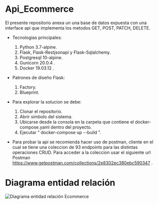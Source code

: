 # Api_Ecommerce

El presente repositorio anexa un una base de datos expuesta con una interface api que implementa los metodos GET, POST, PATCH, DELETE.

- Tecnologias principales:
   1. Python 3.7-alpine.
   2. Flask, Flask-Restjsonapi y Flask-Sqlalchemy.
   3. Postgresql 10-alpine.
   4. Gunicorn 20.0.4 .
   4. Docker 19.03.12 .
 
- Patrones de diseño Flask:
  1. Factory.
  2. Blueprint.

- Para explorar la solucion se debe:
    1. Clonar el repositorio.
    2. Abrir simbolo del sistema.
    3. Ubicarse desde la consola en la carpeta que contiene el docker-compose.yaml dentro del proyecto.
    4. Ejecutar " docker-compose up --build ".
    
- Para probar la api se recomienda hacer uso de postman, cliente en el cual se tiene una coleccion de 93 endpoints para las distintas operaciones CRUD. Para acceder a la coleccion
  usar el siguiente url Postman https://www.getpostman.com/collections/2e8302ec380ebc590347 .
 
 # Diagrama entidad relación
 ![Diagrama entidad relación Ecommerce](https://github.com/ManuelSBZ/backend/blob/master/ecommerce.png)

